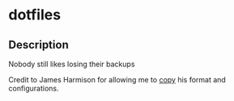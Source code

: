 # dotfiles

## Description
Nobody still likes losing their backups

Credit to James Harmison for allowing me to [copy](https://git.jharmison.com/jharmison/dotfiles) his format and configurations.
